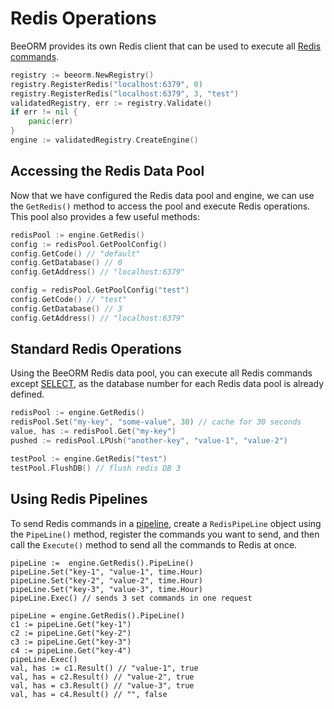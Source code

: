# Redis Operations

BeeORM provides its own Redis client that can be used to execute all [Redis commands](https://redis.io/commands).

```go
registry := beeorm.NewRegistry()
registry.RegisterRedis("localhost:6379", 0)
registry.RegisterRedis("localhost:6379", 3, "test")
validatedRegistry, err := registry.Validate()
if err != nil {
    panic(err)
}
engine := validatedRegistry.CreateEngine()
```

## Accessing the Redis Data Pool

Now that we have configured the Redis data pool and engine, we can use the `GetRedis()` method to access the pool and execute Redis operations. This pool also provides a few useful methods:

```go
redisPool := engine.GetRedis()
config := redisPool.GetPoolConfig()
config.GetCode() // "default"
config.GetDatabase() // 0
config.GetAddress() // "localhost:6379"

config = redisPool.GetPoolConfig("test")
config.GetCode() // "test"
config.GetDatabase() // 3
config.GetAddress() // "localhost:6379"
```

## Standard Redis Operations

Using the BeeORM Redis data pool, you can execute all Redis commands except [SELECT](https://redis.io/commands/select), as the database number for each Redis data pool is already defined.

```go
redisPool := engine.GetRedis()
redisPool.Set("my-key", "some-value", 30) // cache for 30 seconds
value, has := redisPool.Get("my-key")
pushed := redisPool.LPUsh("another-key", "value-1", "value-2")

testPool := engine.GetRedis("test")
testPool.FlushDB() // flush redis DB 3
```

## Using Redis Pipelines

To send Redis commands in a [pipeline](https://redis.io/topics/pipelining), create a `RedisPipeLine` object using the `PipeLine()` method, register the commands you want to send, and then call the `Execute()` method to send all the commands to Redis at once.

```go{1,5,12}
pipeLine :=  engine.GetRedis().PipeLine()
pipeLine.Set("key-1", "value-1", time.Hour)
pipeLine.Set("key-2", "value-2", time.Hour)
pipeLine.Set("key-3", "value-3", time.Hour)
pipeLine.Exec() // sends 3 set commands in one request

pipeLine = engine.GetRedis().PipeLine()
c1 := pipeLine.Get("key-1")
c2 := pipeLine.Get("key-2")
c3 := pipeLine.Get("key-3")
c4 := pipeLine.Get("key-4")
pipeLine.Exec()
val, has := c1.Result() // "value-1", true
val, has = c2.Result() // "value-2", true
val, has = c3.Result() // "value-3", true
val, has = c4.Result() // "", false
```
